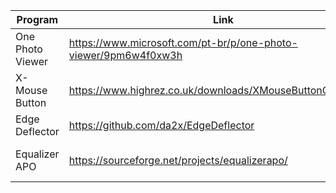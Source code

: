 |Program |Link|Comentários|
| - | - | - |
|One Photo Viewer|https://www.microsoft.com/pt-br/p/one-photo-viewer/9pm6w4f0xw3h| - |
|X-Mouse Button|https://www.highrez.co.uk/downloads/XMouseButtonControl.htm| - |
|Edge Deflector|https://github.com/da2x/EdgeDeflector| - |
|Equalizer APO|https://sourceforge.net/projects/equalizerapo/|Editar o arquivo C:/Program Files/EqualizerAPO/config/config.txt na configuração Preamp|
